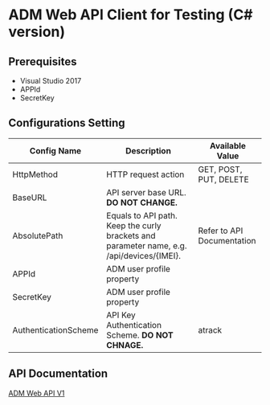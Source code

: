 # ADM Web API Client for Testing (C# version)

## Prerequisites
  - Visual Studio 2017
  - APPId
  - SecretKey

## Configurations Setting

| Config Name | Description | Available Value |
| ---------- | ------------------- | ---------------------- |
| HttpMethod | HTTP request action | GET, POST, PUT, DELETE |
| BaseURL    | API server base URL. **DO NOT CHANGE.** |    |
| AbsolutePath | Equals to API path. Keep the curly brackets and parameter name, e.g. /api/devices/{IMEI}. | Refer to API Documentation |
| APPId | ADM user profile property | |
| SecretKey | ADM user profile property | |
| AuthenticationScheme | API Key Authentication Scheme. **DO NOT CHNAGE.** | atrack |

## API Documentation

[ADM Web API V1](http://adm.atrack.com.tw/swagger/ui/index)
